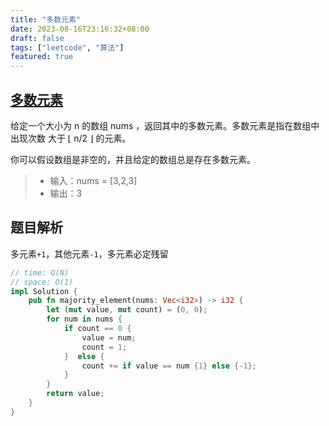 ```yaml
---
title: "多数元素"
date: 2023-08-16T23:16:32+08:00
draft: false
tags: ["leetcode", "算法"]
featured: true
---
```


## [多数元素](https://leetcode.cn/problems/majority-element/)

给定一个大小为 n 的数组 nums ，返回其中的多数元素。多数元素是指在数组中出现次数 大于 ⌊ n/2 ⌋ 的元素。

你可以假设数组是非空的，并且给定的数组总是存在多数元素。

>- 输入：nums = [3,2,3]
>- 输出：3


## 题目解析

多元素`+1`，其他元素`-1`，多元素必定残留

```rust
// time: O(N)
// space: O(1)
impl Solution {
    pub fn majority_element(nums: Vec<i32>) -> i32 {
        let (mut value, mut count) = (0, 0);
        for num in nums {
            if count == 0 {
                value = num;
                count = 1;
            }  else {
                count += if value == num {1} else {-1};
            }
        }
        return value;
    }
}
```


